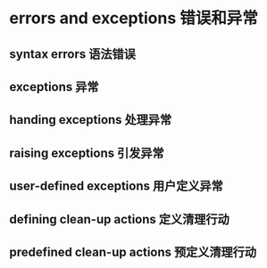 # errors and exceptions 错误和异常
## syntax errors 语法错误
## exceptions 异常
## handing exceptions 处理异常
## raising exceptions 引发异常
## user-defined exceptions 用户定义异常
## defining clean-up actions 定义清理行动
## predefined clean-up actions 预定义清理行动


